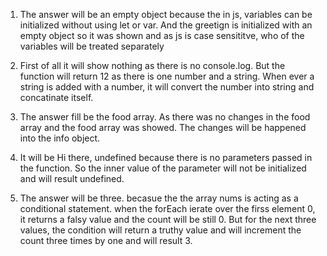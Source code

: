 1. The answer will be an empty object because the in js, variables can be initialized without using let or var. And the greetign is initialized with an empty object so it was shown and as js is case sensititve, who of the variables will be treated separately 

2. First of all it will show nothing as there is no console.log. But the function will return 12 as there is one number and a string. When ever a string is added with a number, it will convert the number into string and concatinate itself.

3. The answer fill be the food array. As there was no changes in the food array and the food array was showed. The changes will be happened into the info object.

4. It will be Hi there, undefined because there is no parameters passed in the function. So the inner value of the parameter will not be initialized and will result undefined.

5. The answer will be three. becasue the the array nums is acting as a conditional statement. when the forEach ierate over the firss element 0, it returns a falsy value and the count will be still 0. But for the next three values, the condition will return a truthy value and will increment the count three times by one and will result 3.  